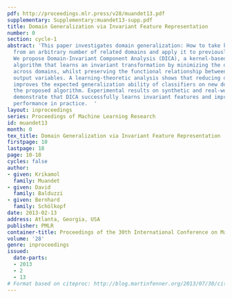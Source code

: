 ```yaml
---
pdf: http://proceedings.mlr.press/v28/muandet13.pdf
supplementary: Supplementary:muandet13-supp.pdf
title: Domain Generalization via Invariant Feature Representation
number: 0
section: cycle-1
abstract: 'This paper investigates domain generalization: How to take knowledge acquired
  from an arbitrary number of related domains and apply it to previously unseen domains?
  We propose Domain-Invariant Component Analysis (DICA), a kernel-based optimization
  algorithm that learns an invariant transformation by minimizing the dissimilarity
  across domains, whilst preserving the functional relationship between input and
  output variables. A learning-theoretic analysis shows that reducing dissimilarity
  improves the expected generalization ability of classifiers on new domains, motivating
  the proposed algorithm. Experimental results on synthetic and real-world datasets
  demonstrate that DICA successfully learns invariant features and improves classifier
  performance in practice.  '
layout: inproceedings
series: Proceedings of Machine Learning Research
id: muandet13
month: 0
tex_title: Domain Generalization via Invariant Feature Representation
firstpage: 10
lastpage: 18
page: 10-18
cycles: false
author:
- given: Krikamol
  family: Muandet
- given: David
  family: Balduzzi
- given: Bernhard
  family: Schölkopf
date: 2013-02-13
address: Atlanta, Georgia, USA
publisher: PMLR
container-title: Proceedings of the 30th International Conference on Machine Learning
volume: '28'
genre: inproceedings
issued:
  date-parts:
  - 2013
  - 2
  - 13
# Format based on citeproc: http://blog.martinfenner.org/2013/07/30/citeproc-yaml-for-bibliographies/
---
```

